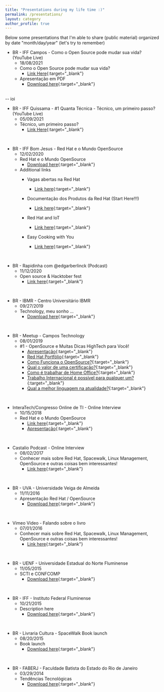 ```yaml
---
title: "Presentations during my life time :)"
permalink: /presentations/
layout: category
author_profile: true
---
```

Below some presentations that I'm able to share (public material) organized by date "month/day/year" (let's try to remember)


- BR - IFF Campos - Como o Open Source pode mudar sua vida? (YouTube Live)
  - 18/08/2021
  - Como o Open Source pode mudar sua vida?
    - [Link Here](https://www.youtube.com/watch?v=VlpyXoIWNiY){:target="_blank"}
  - Apresentação em PDF
    - [Download here](/assets/files/18.08.2021-BR.IFF.como.o.opensource.pode.mudar.sua.vida.pdf){:target="_blank"}

<br/>
--
ioi

- BR - IFF Quissama - #1 Quanta Técnica - Técnico, um primeiro passo? (YouTube Live)
  - 05/09/2021
  - Técnico, um primeiro passo?
    - [Link Here](https://www.youtube.com/watch?v=iuwowfLJjLE){:target="_blank"}

<br/>

- BR - IFF Bom Jesus - Red Hat e o Mundo OpenSource
  - 12/02/2020
  - Red Hat e o Mundo OpenSource
    - [Download here](/assets/files/12.02.2020-BR.IFF.Bom_Jesus-Red_Hat_e_o_Mundo_OpenSource.pdf){:target="_blank"}
  - Additional links
    - Vagas abertas na Red Hat
	    - [Link here](https://jobs.redhat.com){:target="_blank"}

    - Documentação dos Produtos da Red Hat (Start Here!!!)
      - [Link here](https://docs.redhat.com/){:target="_blank"}

    - Red Hat and IoT
      - [Link here](https://www.redhat.com/en/topics/internet-of-things){:target="_blank"}

    - Easy Cooking with You
      - [Link here](https://bit.ly/2BVNm1B){:target="_blank"}

<br/>

- BR - Rapidinha com @edgarberlinck (Podcast)
  - 11/12/2020
  - Open source & Hacktober fest
    - [Link here](https://anchor.fm/curtinhasdoed/episodes/Open-source--Hacktober-fest-emdakc){:target="_blank"}


<br/>

- BR - IBMR - Centro Universitário IBMR
  - 09/27/2019 
  - Technology, meu sonho ...
    - [Download here](/assets/files/IBMR_09.27.2019.pdf){:target="_blank"}

<br/>

- BR - Meetup - Campos Technology
  - 08/01/2019 
  - #1 - OpenSource e Muitas Dicas HighTech para Você!
    - [Apresentação](/assets/files/meetup_01_Apresentacao.pdf){:target="_blank"}
    - [Red Hat Portfólio](/assets/files/meetup_01_Red_Hat_Corporate_Presentation_PT-BR.pdf){:target="_blank"}
    - [Como Funciona o OpenSource?](/assets/files/meetup_01_Como_funciona_o_OpenSource.pdf){:target="_blank"}
    - [Qual o valor de uma certificação?](/assets/files/meetup_01_Qual_o_valor_de_uma_certificacao_para_o_mercado_de_trabalho.pdf){:target="_blank"}
    - [Como é trabalhar de Home Office?](/assets/files/meetup_01_Como_e_trabalhar_de_home_office.pdf){:target="_blank"}
    - [Trabalho Internacional é possível para qualquer um?](/assets/files/meetup_01_Trabalho_internacional_e_possivel_para_qualquer_um.pdf){:target="_blank"}
    - [Qual a melhor linguagem na atualidade?](/assets/files/meetup_01_Qual_a_melhor_linguagem_na_atualidade.pdf){:target="_blank"}

<br/>

- InteraTech/Congresso Online de TI - Online Interview
  - 10/15/2018
  - Red Hat e o Mundo OpenSource
    - [Link here](https://www.youtube.com/watch?v=59F9iYH0KBQ){:target="_blank"}
    - [Apresentação](/assets/files/Apresentacao_Congresso_de_TI-Oct_2018.pdf){:target="_blank"}

<br/>

- Castalio Podcast - Online Interview
  - 08/02/2017
  - Conhecer mais sobre Red Hat, Spacewalk, Linux Management, OpenSource e outras coisas bem interessantes!
    - [Link here](https://www.youtube.com/watch?v=U8V6_7ZotwI){:target="_blank"}

<br/>

- BR - UVA - Universidade Veiga de Almeida
  - 11/11/2016
  - Apresentação Red Hat / OpenSource
    - [Download here](/assets/files/UVA_11.11.2016.pdf){:target="_blank"}

<br/>

- Vimeo Video - Falando sobre o livro
  - 07/01/2016
  - Conhecer mais sobre Red Hat, Spacewalk, Linux Management, OpenSource e outras coisas bem interessantes!
    - [Link here](https://vimeo.com/173124755){:target="_blank"}

<br/>

- BR - UENF - Universidade Estadual do Norte Fluminense
  - 11/05/2015
  - SCTI e CONFCOMP
    - [Download here](/assets/files/SCTI_11.05.2015.pdf){:target="_blank"}

<br/>

- BR - IFF - Instituto Federal Fluminense
  - 10/21/2015
  - Description here
    - [Download here](/assets/files/IFF-CITI_10.21.2015.pdf){:target="_blank"}

<br/>

- BR - Livraria Cultura - SpaceWalk Book launch
  - 08/20/2015
  - Book launch
    - [Download here](#){:target="_blank"}

<br/>

- BR - FABERJ - Faculdade Batista do Estado do Rio de Janeiro
  - 03/29/2014
  - Tendências Tecnológicas
    - [Download here](/assets/files/FABERJ_29.03.2014.pdf){:target="_blank"}
